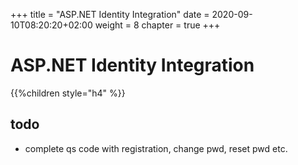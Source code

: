 +++
title = "ASP.NET Identity Integration"
date = 2020-09-10T08:20:20+02:00
weight = 8
chapter = true
+++

# ASP.NET Identity Integration

{{%children style="h4" %}}

## todo

* complete qs code with registration, change pwd, reset pwd etc.